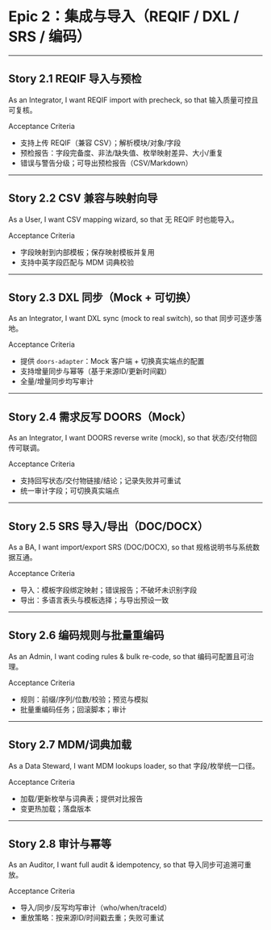 # Epic 2：集成与导入（REQIF / DXL / SRS / 编码）

---

## Story 2.1 REQIF 导入与预检
As an Integrator,
I want REQIF import with precheck,
so that 输入质量可控且可复核。

Acceptance Criteria
- 支持上传 REQIF（兼容 CSV）；解析模块/对象/字段
- 预检报告：字段完备度、非法/缺失值、枚举映射差异、大小/重复
- 错误与警告分级；可导出预检报告（CSV/Markdown）

---

## Story 2.2 CSV 兼容与映射向导
As a User,
I want CSV mapping wizard,
so that 无 REQIF 时也能导入。

Acceptance Criteria
- 字段映射到内部模板；保存映射模板并复用
- 支持中英字段匹配与 MDM 词典校验

---

## Story 2.3 DXL 同步（Mock + 可切换）
As an Integrator,
I want DXL sync (mock to real switch),
so that 同步可逐步落地。

Acceptance Criteria
- 提供 `doors-adapter`：Mock 客户端 + 切换真实端点的配置
- 支持增量同步与幂等（基于来源ID/更新时间戳）
- 全量/增量同步均写审计

---

## Story 2.4 需求反写 DOORS（Mock）
As an Integrator,
I want DOORS reverse write (mock),
so that 状态/交付物回传可联调。

Acceptance Criteria
- 支持回写状态/交付物链接/结论；记录失败并可重试
- 统一审计字段；可切换真实端点

---

## Story 2.5 SRS 导入/导出（DOC/DOCX）
As a BA,
I want import/export SRS (DOC/DOCX),
so that 规格说明书与系统数据互通。

Acceptance Criteria
- 导入：模板字段绑定映射；错误报告；不破坏未识别字段
- 导出：多语言表头与模板选择；与导出预设一致

---

## Story 2.6 编码规则与批量重编码
As an Admin,
I want coding rules & bulk re-code,
so that 编码可配置且可治理。

Acceptance Criteria
- 规则：前缀/序列/位数/校验；预览与模拟
- 批量重编码任务；回滚脚本；审计

---

## Story 2.7 MDM/词典加载
As a Data Steward,
I want MDM lookups loader,
so that 字段/枚举统一口径。

Acceptance Criteria
- 加载/更新枚举与词典表；提供对比报告
- 变更热加载；落盘版本

---

## Story 2.8 审计与幂等
As an Auditor,
I want full audit & idempotency,
so that 导入同步可追溯可重放。

Acceptance Criteria
- 导入/同步/反写均写审计（who/when/traceId）
- 重放策略：按来源ID/时间戳去重；失败可重试

